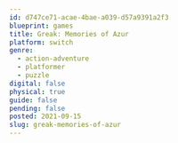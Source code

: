 ```yaml
---
id: d747ce71-acae-4bae-a039-d57a9391a2f3
blueprint: games
title: Greak: Memories of Azur
platform: switch
genre:
  - action-adventure
  - platformer
  - puzzle
digital: false
physical: true
guide: false
pending: false
posted: 2021-09-15
slug: greak-memories-of-azur
---
```

